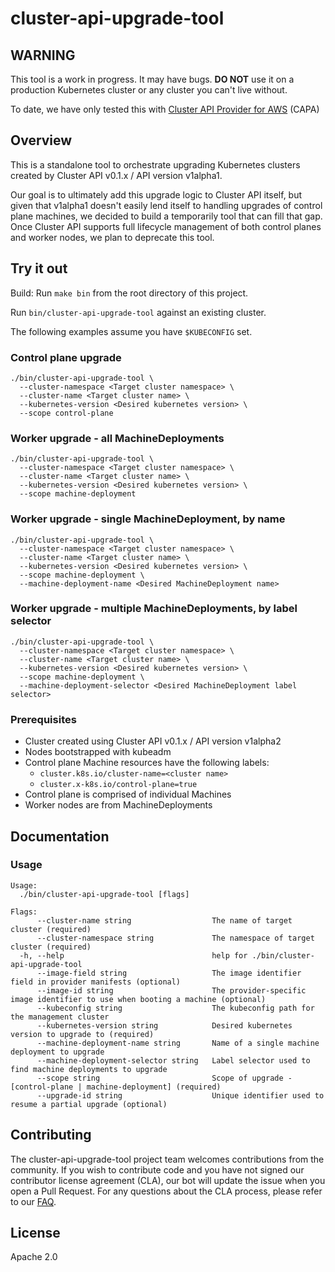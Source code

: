 # cluster-api-upgrade-tool

## WARNING

This tool is a work in progress. It may have bugs. **DO NOT** use it on a production Kubernetes cluster or any cluster you can't live without.

To date, we have only tested this with [Cluster API Provider for AWS](http://github.com/kubernetes-sigs/cluster-api-provider-aws) (CAPA)

## Overview

This is a standalone tool to orchestrate upgrading Kubernetes clusters created by Cluster API v0.1.x / API version v1alpha1.

Our goal is to ultimately add this upgrade logic to Cluster API itself, but given that v1alpha1 doesn't easily lend itself to
handling upgrades of control plane machines, we decided to build a temporarily tool that can fill that gap. Once Cluster API
supports full lifecycle management of both control planes and worker nodes, we plan to deprecate this tool.

## Try it out

Build: Run `make bin` from the root directory of this project.

Run `bin/cluster-api-upgrade-tool` against an existing cluster.

The following examples assume you have `$KUBECONFIG` set.


### Control plane upgrade
```
./bin/cluster-api-upgrade-tool \
  --cluster-namespace <Target cluster namespace> \
  --cluster-name <Target cluster name> \
  --kubernetes-version <Desired kubernetes version> \
  --scope control-plane
```

### Worker upgrade - all MachineDeployments
```
./bin/cluster-api-upgrade-tool \
  --cluster-namespace <Target cluster namespace> \
  --cluster-name <Target cluster name> \
  --kubernetes-version <Desired kubernetes version> \
  --scope machine-deployment
```

### Worker upgrade - single MachineDeployment, by name
```
./bin/cluster-api-upgrade-tool \
  --cluster-namespace <Target cluster namespace> \
  --cluster-name <Target cluster name> \
  --kubernetes-version <Desired kubernetes version> \
  --scope machine-deployment \
  --machine-deployment-name <Desired MachineDeployment name>
```

### Worker upgrade - multiple MachineDeployments, by label selector
```
./bin/cluster-api-upgrade-tool \
  --cluster-namespace <Target cluster namespace> \
  --cluster-name <Target cluster name> \
  --kubernetes-version <Desired kubernetes version> \
  --scope machine-deployment \
  --machine-deployment-selector <Desired MachineDeployment label selector>
```

### Prerequisites

* Cluster created using Cluster API v0.1.x / API version v1alpha2
* Nodes bootstrapped with kubeadm
* Control plane Machine resources have the following labels:
  * `cluster.k8s.io/cluster-name=<cluster name>`
  * `cluster.x-k8s.io/control-plane=true`
* Control plane is comprised of individual Machines
* Worker nodes are from MachineDeployments

## Documentation

### Usage

```
Usage:
  ./bin/cluster-api-upgrade-tool [flags]

Flags:
      --cluster-name string                  The name of target cluster (required)
      --cluster-namespace string             The namespace of target cluster (required)
  -h, --help                                 help for ./bin/cluster-api-upgrade-tool
      --image-field string                   The image identifier field in provider manifests (optional)
      --image-id string                      The provider-specific image identifier to use when booting a machine (optional)
      --kubeconfig string                    The kubeconfig path for the management cluster
      --kubernetes-version string            Desired kubernetes version to upgrade to (required)
      --machine-deployment-name string       Name of a single machine deployment to upgrade
      --machine-deployment-selector string   Label selector used to find machine deployments to upgrade
      --scope string                         Scope of upgrade - [control-plane | machine-deployment] (required)
      --upgrade-id string                    Unique identifier used to resume a partial upgrade (optional)
```

## Contributing

The cluster-api-upgrade-tool project team welcomes contributions from the community. If you wish to contribute code and you have not signed our contributor license agreement (CLA), our bot will update the issue when you open a Pull Request. For any questions about the CLA process, please refer to our [FAQ](https://cla.vmware.com/faq).

## License
Apache 2.0
